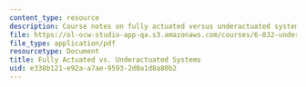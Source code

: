 ```yaml
---
content_type: resource
description: Course notes on fully actuated versus underactuated systems.
file: https://ol-ocw-studio-app-qa.s3.amazonaws.com/courses/6-832-underactuated-robotics-spring-2009/e338b121e92aa7ae95932d0a1d8a80b2_MIT6_832s09_read_ch01.pdf
file_type: application/pdf
resourcetype: Document
title: Fully Actuated vs. Underactuated Systems
uid: e338b121-e92a-a7ae-9593-2d0a1d8a80b2
---
```

